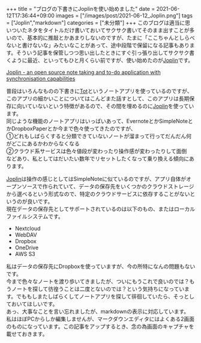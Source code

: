 +++
title = "ブログの下書きにJoplinを使い始めました"
date = 2021-06-12T17:36:44+09:00
images = ["/images/post/2021-06-12_Joplin.png"]
tags = ["Joplin","markdown"]
categories = ["未分類"]
+++
このブログは適当に思いついたネタをタイトルだけ書いておいてサクサク書いてそのまま出すことが多いので、基本的に推敲とかあまりしないのですが、たまに「ここちゃんとしらべないと書けないな」みたいなことがあって、途中段階で保留になる記事もあります。そういう記事を保管しつつ思い出したときにすぐ引っ張り出してサクサク書くように最近、といってもひと月くらい前ですが、使い始めたのが[Joplin](https://joplinapp.org/)です。  
<!--more--> 

[Joplin - an open source note taking and to-do application with synchronisation capabilities](https://joplinapp.org/)


普段はいろんなものの下書きに[Tot](https://tot.rocks/)というノートアプリを使っているのですが、このアプリの細かいことについてはこんどまた話すとして、このアプリは長期保存に向いていないという特徴があるので、その間を埋めるのに[Joplin](https://joplinapp.org/)を使っています。  
同じような機能のノートアプリはいっぱいあって、EvernoteとかSimpleNoteとかDropboxPaperとか今まで色々使ってきたのですが、  
①どれもしばらくすると分類できていないノートが溜まって行ってだんだん何がどこにあるかわからなくなる  
②クラウド系サービスは色々値段が変わったり操作感が変わったりして面倒  
などあり、私としてはだいたい数年でリセットしたくなって乗り換える傾向にあります。  

[Joplin](https://joplinapp.org/)は操作の感じとしてはSimpleNoteに似ているのですが、アプリ自体がオープンソースで作られていて、データの保存先をいくつかのクラウドストレージから選べるという形式なので、特定のクラウドサービスに依存することがないというのが良いです。  
現在データの保存先としてサポートされているのは以下のもの、またはローカルファイルシステムです。
- Nextcloud
- WebDAV
- Dropbox
- OneDrive
- AWS S3

私はデータの保存先にDropboxを使っていますが、今の所特になんの問題もないです。  
今まで色々なノートを渡り歩いてきましたが、ついにもうこれで良いのでは？もうノートを探して彷徨うことは二度とないのでは？という気持ちになっています。でももしまたしばらくしてノートアプリを探して徘徊していたら、そっとしておいてほしいです。  
あっ、大事なことを言い忘れましたが、markdownの表示に対応しています。  
私はほぼPCからしか編集しませんが、マークダウンエディタにはよくある2画面のものになっています。この記事をアップするとき、念の為画面のキャプチャを載せておきます。